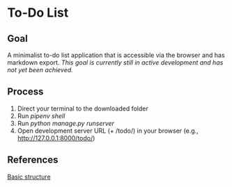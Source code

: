 # To-Do List

## Goal

A minimalist to-do list application that is accessible via the browser and has markdown export. *This goal is currently still in active development and has not yet been achieved.*

## Process

1. Direct your terminal to the downloaded folder 
2. Run *pipenv shell*
3. Run *python manage.py runserver*
4. Open development server URL (+ /todo/) in your browser (e.g., http://127.0.0.1:8000/todo/)

## References

[Basic structure](https://youtu.be/ovql0Ui3n_I)

